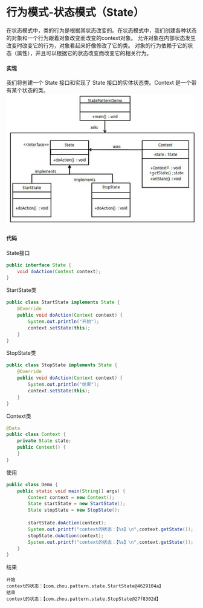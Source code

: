 # 行为模式-状态模式（State）
在状态模式中，类的行为是根据其状态改变的。在状态模式中，我们创建各种状态的对象和一个行为跟着对象改变而改变的context对象。
允许对象在内部状态发生改变时改变它的行为，对象看起来好像修改了它的类。
对象的行为依赖于它的状态（属性），并且可以根据它的状态改变而改变它的相关行为。

#### 实现
我们将创建一个 State 接口和实现了 State 接口的实体状态类。Context 是一个带有某个状态的类。
![](../../resources/state.png)

####  代码
State接口
```java
public interface State {
    void doAction(Context context);
}
```
StartState类
```java
public class StartState implements State {
    @Override
    public void doAction(Context context) {
        System.out.println("开始");
        context.setState(this);
    }
}
```
StopState类
```java
public class StopState implements State {
    @Override
    public void doAction(Context context) {
        System.out.println("结束");
        context.setState(this);
    }
}
```
Context类
```java
@Data
public class Context {
    private State state;
    public Context() {
    }
}
```
使用
```java
public class Demo {
    public static void main(String[] args) {
        Context context = new Context();
        State startState = new StartState();
        State stopState = new StopState();

        startState.doAction(context);
        System.out.printf("context的状态：【%s】\n",context.getState());
        stopState.doAction(context);
        System.out.printf("context的状态：【%s】\n",context.getState());
    }
}
```
结果
```
开始
context的状态：【com.zhou.pattern.state.StartState@4629104a】
结束
context的状态：【com.zhou.pattern.state.StopState@27f8302d】
```